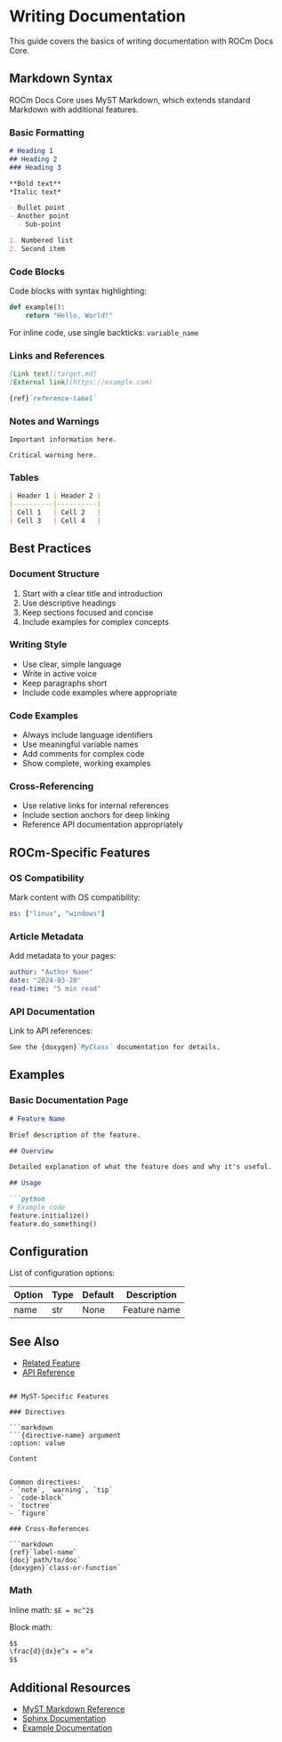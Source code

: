 # Writing Documentation

This guide covers the basics of writing documentation with ROCm Docs Core.

## Markdown Syntax

ROCm Docs Core uses MyST Markdown, which extends standard Markdown with additional features.

### Basic Formatting

```markdown
# Heading 1
## Heading 2
### Heading 3

**Bold text**
*Italic text*

- Bullet point
- Another point
  - Sub-point

1. Numbered list
2. Second item
```

### Code Blocks

Code blocks with syntax highlighting:

```python
def example():
    return "Hello, World!"
```

For inline code, use single backticks: `variable_name`

### Links and References

```markdown
[Link text](target.md)
[External link](https://example.com)

{ref}`reference-label`
```

### Notes and Warnings

```{note}
Important information here.
```

```{warning}
Critical warning here.
```

### Tables

```markdown
| Header 1 | Header 2 |
|----------|----------|
| Cell 1   | Cell 2   |
| Cell 3   | Cell 4   |
```

## Best Practices

### Document Structure

1. Start with a clear title and introduction
2. Use descriptive headings
3. Keep sections focused and concise
4. Include examples for complex concepts

### Writing Style

- Use clear, simple language
- Write in active voice
- Keep paragraphs short
- Include code examples where appropriate

### Code Examples

- Always include language identifiers
- Use meaningful variable names
- Add comments for complex code
- Show complete, working examples

### Cross-Referencing

- Use relative links for internal references
- Include section anchors for deep linking
- Reference API documentation appropriately

## ROCm-Specific Features

### OS Compatibility

Mark content with OS compatibility:

```yaml
os: ["linux", "windows"]
```

### Article Metadata

Add metadata to your pages:

```yaml
author: "Author Name"
date: "2024-03-20"
read-time: "5 min read"
```

### API Documentation

Link to API references:

```markdown
See the {doxygen}`MyClass` documentation for details.
```

## Examples

### Basic Documentation Page

```markdown
# Feature Name

Brief description of the feature.

## Overview

Detailed explanation of what the feature does and why it's useful.

## Usage

```python
# Example code
feature.initialize()
feature.do_something()
```

## Configuration

List of configuration options:

| Option | Type | Default | Description |
|--------|------|---------|-------------|
| name   | str  | None    | Feature name|

## See Also

- [Related Feature](related.md)
- [API Reference](../api/reference.md)

```text

## MyST-Specific Features

### Directives

```markdown
```{directive-name} argument
:option: value

Content
```

```

Common directives:
- `note`, `warning`, `tip`
- `code-block`
- `toctree`
- `figure`

### Cross-References

```markdown
{ref}`label-name`
{doc}`path/to/doc`
{doxygen}`class-or-function`
```

### Math

Inline math: `$E = mc^2$`

Block math:

```markdown
$$
\frac{d}{dx}e^x = e^x
$$
```

## Additional Resources

- [MyST Markdown Reference](https://myst-parser.readthedocs.io/en/latest/syntax/syntax.html)
- [Sphinx Documentation](https://www.sphinx-doc.org/en/master/)
- [Example Documentation](../../templates/standard/)
